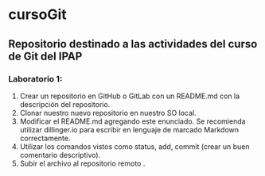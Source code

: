 # cursoGit
Repositorio destinado a las actividades del curso de Git del IPAP
---
### Laboratorio 1:
1. Crear un repositorio en GitHub o GitLab con un README.md con la
descripción del repositorio.
2. Clonar nuestro nuevo repositorio en nuestro SO local.
3. Modificar el README.md agregando este enunciado. Se recomienda
utilizar dillinger.io para escribir en lenguaje de marcado Markdown correctamente.
4. Utilizar los comandos vistos como status, add, commit (crear un buen comentario descriptivo).
5. Subir el archivo al repositorio remoto .